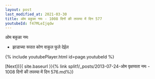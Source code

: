 ```yaml
---
layout: post
last_modified_at: 2021-03-30
title: ओम बकुळा नमः - 1008 दिनों की तपस्या में दिन 577
youtubeId: f47MLeIjqdw
---
```

 
 
 ओम बकुळा नमः  
 
 -  झाडाच्या रूपात कोण वाकुल फुले देईल 
 
  
 
  
 
 
 
 
 
 


{% include youtubePlayer.html id=page.youtubeId %}
 
[Next]({{ site.baseurl }}{% link  split1/_posts/2013-07-24-ओम वृक्षय्यता नमः - 1008 दिनों की तपस्या में दिन 576.md%})
 
